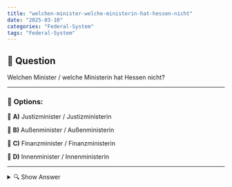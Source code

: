 ```yaml
---
title: "welchen-minister-welche-ministerin-hat-hessen-nicht"
date: "2025-03-10"
categories: "Federal-System"
tags: "Federal-System"
---
```


## 📌 **Question**

Welchen Minister / welche Ministerin hat Hessen nicht?



---

### 📝 **Options:**

🔘 **A)** Justizminister / Justizministerin

🔘 **B)** Außenminister / Außenministerin

🔘 **C)** Finanzminister / Finanzministerin

🔘 **D)** Innenminister / Innenministerin

---

<details>
  <summary>🔍 Show Answer</summary>

  <p>
💡  <b>Correct Answer:</b>  b
  </p>
  <p>
    📖<b>Explanation:</b>
    Hessen ist eines der 16 Bundesländer Deutschlands und verfügt über eine Landesregierung mit verschiedenen Ministerien. Zu den üblichen Positionen gehören der Justizminister, Finanzminister und Innenminister, die für Recht, Finanzen und innere Angelegenheiten des Landes zuständig sind. Im Gegensatz dazu gibt es das Außenministerium, das für außenpolitische Angelegenheiten auf Bundesebene verantwortlich ist. Da Außenpolitik nicht in die Zuständigkeit eines einzelnen Bundeslandes fällt, hat Hessen keinen Außenminister oder keine Außenministerin.
  </p>
</details>
